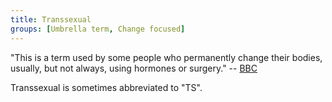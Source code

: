 ```yaml
---
title: Transsexual
groups: [Umbrella term, Change focused]
---
```


"This is a term used by some people who permanently change their bodies, usually, but not always, using hormones or surgery." -- [BBC](http://www.bbc.co.uk/news/magazine-32979297)

Transsexual is sometimes abbreviated to "TS".